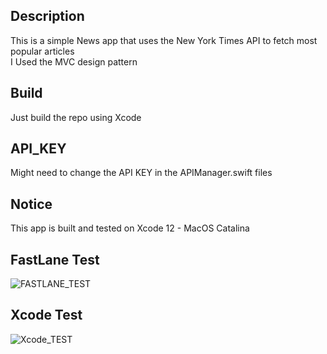 ## Description
This is a simple News app that uses the New York Times API to fetch most popular articles <br>
I Used the MVC design pattern <br>

## Build
Just build the repo using Xcode

## API_KEY
Might need to change the API KEY in the APIManager.swift files

## Notice
This app is built and tested on Xcode 12 - MacOS Catalina

## FastLane Test
![FASTLANE_TEST](https://user-images.githubusercontent.com/64197212/161134756-96dde9d5-da3b-4a24-88f2-f8af9312f4f9.png)


## Xcode Test

![Xcode_TEST](https://user-images.githubusercontent.com/64197212/161134816-4d18c168-b492-4704-af40-f84d3dc318d2.png)



